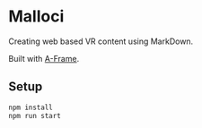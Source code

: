# Malloci

Creating web based VR content using MarkDown.

Built with [A-Frame](https://aframe.io).

## Setup

```sh
npm install
npm run start
```

